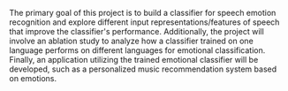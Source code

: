 The primary goal of this project is to build a classifier for speech emotion recognition and explore different input representations/features of speech that improve the classifier's performance. Additionally, the project will involve an ablation study to analyze how a classifier trained on one language performs on different languages for emotional classification. Finally, an application utilizing the trained emotional classifier will be developed, such as a personalized music recommendation system based on emotions.

